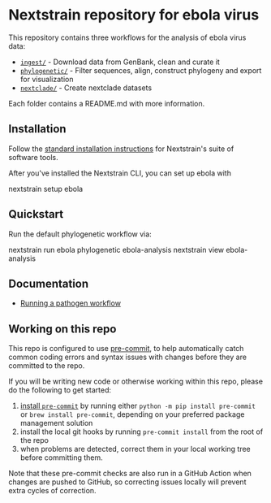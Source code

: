 # Nextstrain repository for ebola virus

This repository contains three workflows for the analysis of ebola virus data:

- [`ingest/`](./ingest) - Download data from GenBank, clean and curate it
- [`phylogenetic/`](./phylogenetic) - Filter sequences, align, construct phylogeny and export for visualization
- [`nextclade/`](./nextclade) - Create nextclade datasets

Each folder contains a README.md with more information.

## Installation

Follow the [standard installation instructions](https://docs.nextstrain.org/en/latest/install.html) for Nextstrain's suite of software tools.

After you've installed the Nextstrain CLI, you can set up ebola with

   nextstrain setup ebola

## Quickstart

Run the default phylogenetic workflow via:

   nextstrain run ebola phylogenetic ebola-analysis
   nextstrain view ebola-analysis

## Documentation

- [Running a pathogen workflow](https://docs.nextstrain.org/en/latest/tutorials/running-a-workflow.html)

## Working on this repo

This repo is configured to use [pre-commit](https://pre-commit.com),
to help automatically catch common coding errors and syntax issues
with changes before they are committed to the repo.

If you will be writing new code or otherwise working within this repo,
please do the following to get started:

1. [install `pre-commit`](https://pre-commit.com/#install) by running
   either `python -m pip install pre-commit` or `brew install
   pre-commit`, depending on your preferred package management
   solution
2. install the local git hooks by running `pre-commit install` from
   the root of the repo
3. when problems are detected, correct them in your local working tree
   before committing them.

Note that these pre-commit checks are also run in a GitHub Action when
changes are pushed to GitHub, so correcting issues locally will
prevent extra cycles of correction.
